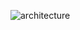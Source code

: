 ![architecture](https://user-images.githubusercontent.com/93341077/235624105-9636b6b0-13ef-414a-89f7-3f0959d01445.jpg)
